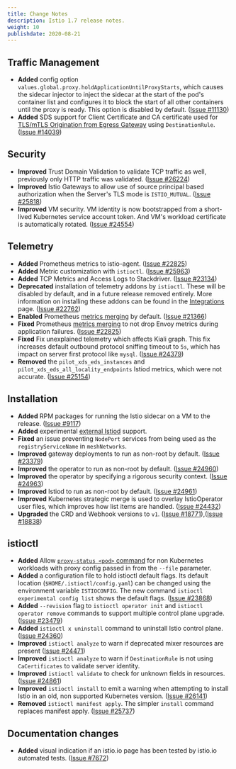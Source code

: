 ```yaml
---
title: Change Notes
description: Istio 1.7 release notes.
weight: 10
publishdate: 2020-08-21
---
```


## Traffic Management

- **Added** config option `values.global.proxy.holdApplicationUntilProxyStarts`,
which causes the sidecar injector to inject the sidecar at the start of the
pod's container list and configures it to block the start of all other
containers until the proxy is ready.  This option is disabled by default.
 ([Issue #11130](https://github.com/istio/istio/issues/11130))
- **Added** SDS support for Client Certificate and CA certificate used for [TLS/mTLS Origination from Egress Gateway](/docs/tasks/traffic-management/egress/egress-gateway-tls-origination-sds/) using `DestinationRule`.
  ([Issue #14039](https://github.com/istio/istio/issues/14039))

## Security

- **Improved** Trust Domain Validation to validate TCP traffic as well, previously only HTTP traffic was validated.
([Issue #26224](https://github.com/istio/istio/issues/26224))
- **Improved** Istio Gateways to allow use of source principal based authorization when the Server's TLS mode is `ISTIO_MUTUAL`.
([Issue #25818](https://github.com/istio/istio/issues/25818))
- **Improved** VM security. VM identity is now bootstrapped from a short-lived Kubernetes service account token. And VM's workload certificate is automatically rotated.
 ([Issue #24554](https://github.com/istio/istio/issues/24554))

## Telemetry

- **Added** Prometheus metrics to istio-agent.
 ([Issue #22825](https://github.com/istio/istio/issues/22825))
- **Added** Metric customization with `istioctl`.
  ([Issue #25963](https://github.com/istio/istio/issues/25963))
- **Added** TCP Metrics and Access Logs to Stackdriver.
 ([Issue #23134](https://github.com/istio/istio/issues/23134))
- **Deprecated** installation of telemetry addons by `istioctl`. These will be disabled by default, and in a future release removed entirely. More information on installing these addons can be found in the [Integrations](/docs/ops/integrations/) page.
 ([Issue #22762](https://github.com/istio/istio/issues/22762))
- **Enabled** Prometheus [metrics merging](/docs/ops/integrations/prometheus/#option-1-metrics-merging) by default.
 ([Issue #21366](https://github.com/istio/istio/issues/21366))
- **Fixed** Prometheus [metrics merging](/docs/ops/integrations/prometheus/#option-1-metrics-merging) to not drop Envoy metrics during application failures.
 ([Issue #22825](https://github.com/istio/istio/issues/22825))
- **Fixed** Fix unexplained telemetry which affects Kiali graph. This fix increases default outbound protocol sniffing timeout to `5s`, which has impact on server first protocol like `mysql`.
   ([Issue #24379](https://github.com/istio/istio/issues/24379))
- **Removed** the `pilot_xds_eds_instances` and `pilot_xds_eds_all_locality_endpoints` Istiod metrics, which were not
accurate.
 ([Issue #25154](https://github.com/istio/istio/issues/25154))

## Installation

- **Added** RPM packages for running the Istio sidecar on a VM to the release.
 ([Issue #9117](https://github.com/istio/istio/issues/9117))
- **Added** experimental [external Istiod](/blog/2020/new-deployment-model/) support.
- **Fixed** an issue preventing `NodePort` services from being used as the `registryServiceName` in `meshNetworks`.
- **Improved** gateway deployments to run as non-root by default.
 ([Issue #23379](https://github.com/istio/istio/issues/23379))
- **Improved** the operator to run as non-root by default. ([Issue #24960](https://github.com/istio/istio/issues/24960))
- **Improved** the operator by specifying a rigorous security context. ([Issue #24963](https://github.com/istio/istio/issues/24963))
- **Improved** Istiod to run as non-root by default. ([Issue #24961](https://github.com/istio/istio/issues/24961))
- **Improved** Kubernetes strategic merge is used to overlay IstioOperator user files, which improves how list items are handled.
 ([Issue #24432](https://github.com/istio/istio/issues/24432))
- **Upgraded** the CRD and Webhook versions to `v1`.
 ([Issue #18771](https://github.com/istio/istio/issues/18771)),([Issue #18838](https://github.com/istio/istio/issues/18838))

## istioctl

- **Added** Allow [`proxy-status <pod>` command](/docs/reference/commands/istioctl/#istioctl-proxy-status) for non Kubernetes workloads with proxy config passed in from the `--file` parameter.
- **Added** a configuration file to hold istioctl default flags. Its default location (`$HOME/.istioctl/config.yaml`) can be changed using the environment variable `ISTIOCONFIG`. The new command `istioctl experimental config list` shows the default flags.
 ([Issue #23868](https://github.com/istio/istio/issues/23868))
- **Added** `--revision` flag to `istioctl operator init` and `istioctl operator remove` commands to support multiple control plane upgrade.
 ([Issue #23479](https://github.com/istio/istio/issues/23479))
- **Added** `istioctl x uninstall` command to uninstall Istio control plane.
 ([Issue #24360](https://github.com/istio/istio/issues/24360))
- **Improved** `istioctl analyze` to warn if deprecated mixer resources are present
 ([Issue #24471](https://github.com/istio/istio/issues/24471))
- **Improved** `istioctl analyze` to warn if `DestinationRule` is not using `CaCertificates` to validate server identity.
- **Improved** `istioctl validate` to check for unknown fields in resources.
 ([Issue #24861](https://github.com/istio/istio/issues/24861))
- **Improved** `istioctl install` to emit a warning when attempting to install Istio in an old, non supported Kubernetes version.
 ([Issue #26141](https://github.com/istio/istio/issues/26141))
- **Removed** `istioctl manifest apply`. The simpler `install` command replaces manifest apply.
 ([Issue #25737](https://github.com/istio/istio/issues/25737))

## Documentation changes

- **Added** visual indication if an istio.io page has been tested by istio.io automated tests.
 ([Issue #7672](https://github.com/istio/istio.io/issues/7672))

